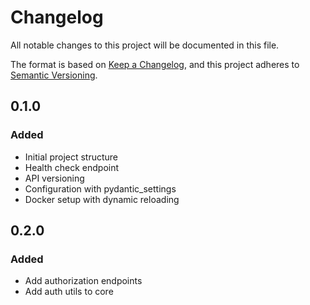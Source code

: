 # Changelog

All notable changes to this project will be documented in this file.

The format is based on [Keep a Changelog](https://keepachangelog.com/en/1.0.0/),
and this project adheres to [Semantic Versioning](https://semver.org/spec/v2.0.0.html).

## 0.1.0

### Added
- Initial project structure
- Health check endpoint
- API versioning
- Configuration with pydantic_settings
- Docker setup with dynamic reloading

## 0.2.0

### Added

- Add authorization endpoints
- Add auth utils to core